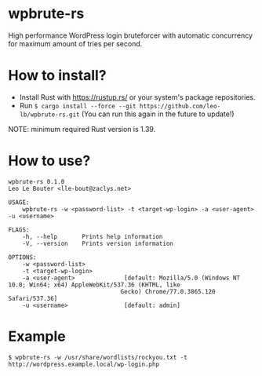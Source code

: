 # wpbrute-rs
High performance WordPress login bruteforcer with automatic concurrency for maximum amount of tries per second.

# How to install?

* Install Rust with https://rustup.rs/ or your system's package repositories.
* Run `$ cargo install --force --git https://github.com/leo-lb/wpbrute-rs.git` (You can run this again in the future to update!)

NOTE: minimum required Rust version is 1.39.

# How to use?

```
wpbrute-rs 0.1.0
Leo Le Bouter <lle-bout@zaclys.net>

USAGE:
    wpbrute-rs -w <password-list> -t <target-wp-login> -a <user-agent> -u <username>

FLAGS:
    -h, --help       Prints help information
    -V, --version    Prints version information

OPTIONS:
    -w <password-list>          
    -t <target-wp-login>        
    -a <user-agent>              [default: Mozilla/5.0 (Windows NT 10.0; Win64; x64) AppleWebKit/537.36 (KHTML, like
                                Gecko) Chrome/77.0.3865.120 Safari/537.36]
    -u <username>                [default: admin]
```

# Example

`$ wpbrute-rs -w /usr/share/wordlists/rockyou.txt -t http://wordpress.example.local/wp-login.php`